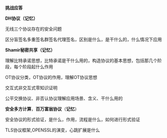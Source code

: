 **挑战应答**

**DH协议（记忆）**

无线三个协议存在的安全问题

区分盲签名多重签名群签名代理签名，区别是什么，是干什么的，什么情况下应用

**Shamir秘密共享（记忆）**

理解比特承诺思想，比特承诺是干什么用的，构造协议的基本思想，包括那几个阶段，每个阶段起什么作用

OT协议分类，OT协议的作用，理解OT协议思想

交互式非交互式零知识证明

公平交换协议、非否认协议理解应用场景、含义、干什么用的

**安全多方计算**，**百万富翁协议**（**记忆**）

安全协议的形式验证，是什么，作用，流程是什么，如何进行形式验证

TLS协议框架,OPENSSL的演变，心跳扩展是什么

